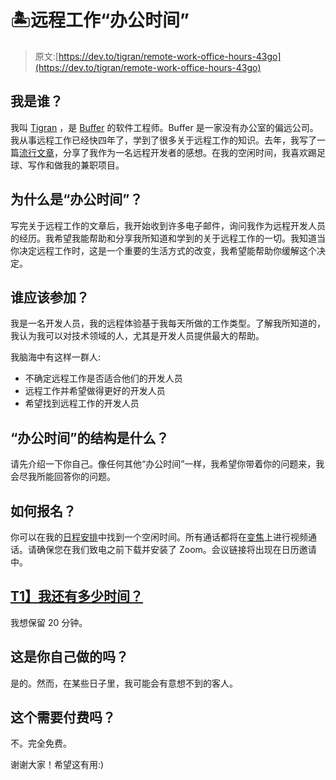# 🏝远程工作“办公时间”

> 原文:[https://dev.to/tigran/remote-work-office-hours-43go](https://dev.to/tigran/remote-work-office-hours-43go)

## [](#who-am-i)我是谁？

我叫 [Tigran](https://tik.dev) ，是 [Buffer](https://buffer.com) 的软件工程师。Buffer 是一家没有办公室的偏远公司。我从事远程工作已经快四年了，学到了很多关于远程工作的知识。去年，我写了一篇[流行文章](https://medium.com/free-code-camp/reflections-on-being-a-remote-developer-757465ed1e9e)，分享了我作为一名远程开发者的感想。在我的空闲时间，我喜欢踢足球、写作和做我的兼职项目。

## [](#why-office-hours)为什么是“办公时间”？

写完关于远程工作的文章后，我开始收到许多电子邮件，询问我作为远程开发人员的经历。我希望我能帮助和分享我所知道和学到的关于远程工作的一切。我知道当你决定远程工作时，这是一个重要的生活方式的改变，我希望能帮助你缓解这个决定。

## [](#who-should-attend)谁应该参加？

我是一名开发人员，我的远程体验基于我每天所做的工作类型。了解我所知道的，我认为我可以对技术领域的人，尤其是开发人员提供最大的帮助。

我脑海中有这样一群人:

*   不确定远程工作是否适合他们的开发人员
*   远程工作并希望做得更好的开发人员
*   希望找到远程工作的开发人员

## [](#whats-the-structure-of-the-office-hours)“办公时间”的结构是什么？

请先介绍一下你自己。像任何其他“办公时间”一样，我希望你带着你的问题来，我会尽我所能回答你的问题。

## [](#how-do-i-sign-up)如何报名？

你可以在我的[日程安排](https://calendly.com/tigranh/remote-work-office-hours-with-tigran)中找到一个空闲时间。所有通话都将在[变焦](https://zoom.us)上进行视频通话。请确保您在我们致电之前下载并安装了 Zoom。会议链接将出现在日历邀请中。

## [T1】我还有多少时间？](#how-much-time-do-i-have)

我想保留 20 分钟。

## [](#are-you-doing-this-by-yourself)这是你自己做的吗？

是的。然而，在某些日子里，我可能会有意想不到的客人。

## 这个需要付费吗？

不。完全免费。

谢谢大家！希望这有用:)